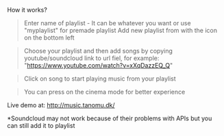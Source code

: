 How it works?

>Enter name of playlist - It can be whatever you want or use "myplaylist" for premade playlist
>Add new playlist from with the icon on the bottom left

>Choose your playlist and then add songs by copying youtube/soundcloud link to url fiel, for example: "https://www.youtube.com/watch?v=xXqDazzEQ_Q"

>Click on song to start playing music from your playlist

>You can press on the cinema mode for better experience

Live demo at: http://music.tanomu.dk/

*Soundcloud may not work because of their problems with APIs but you can still add it to playlist

